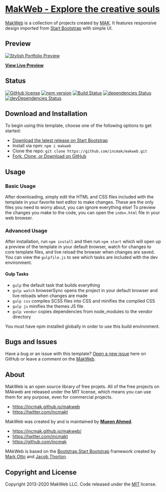 # [MakWeb - Explore the creative souls](https://startbootstrap.com/themes/stylish-portfolio/)

[MakWeb](https://incmak.github.io/makweb/) is a collection of projects created by [MAK](https://github.com/incmak/). It features responsive design imported from [Start Bootstrap](https://startbootsrap.com) with simple UI.

## Preview

[![Stylish Portfolio Preview](https://incmak.github.io/makweb/img/ui1.png)](https://incmak.github.io/makweb/img/ui1.png)

**[View Live Preview](https://incmak.github.io/makweb)**

## Status

[![GitHub license](https://img.shields.io/badge/license-MIT-blue.svg)](https://raw.githubusercontent.com/StartBootstrap/startbootstrap-stylish-portfolio/master/LICENSE)
[![npm version](https://img.shields.io/npm/v/startbootstrap-stylish-portfolio.svg)](https://www.npmjs.com/package/startbootstrap-stylish-portfolio)
[![Build Status](https://travis-ci.org/StartBootstrap/startbootstrap-stylish-portfolio.svg?branch=master)](https://travis-ci.org/StartBootstrap/startbootstrap-stylish-portfolio)
[![dependencies Status](https://david-dm.org/StartBootstrap/startbootstrap-stylish-portfolio/status.svg)](https://david-dm.org/StartBootstrap/startbootstrap-stylish-portfolio)
[![devDependencies Status](https://david-dm.org/StartBootstrap/startbootstrap-stylish-portfolio/dev-status.svg)](https://david-dm.org/StartBootstrap/startbootstrap-stylish-portfolio?type=dev)

## Download and Installation

To begin using this template, choose one of the following options to get started:

* [Download the latest release on Start Bootstrap](https://github.com/incmak/makweb.git)
* Install via npm: `npm i makweb`
* Clone the repo: `git clone https://github.com/incmak/makweb.git`
* [Fork, Clone, or Download on GitHub](https://github.com/incmak/makweb)

## Usage

### Basic Usage

After downloading, simply edit the HTML and CSS files included with the template in your favorite text editor to make changes. These are the only files you need to worry about, you can ignore everything else! To preview the changes you make to the code, you can open the `index.html` file in your web browser.

### Advanced Usage

After installation, run `npm install` and then run `npm start` which will open up a preview of the template in your default browser, watch for changes to core template files, and live reload the browser when changes are saved. You can view the `gulpfile.js` to see which tasks are included with the dev environment.

#### Gulp Tasks

* `gulp` the default task that builds everything
* `gulp watch` browserSync opens the project in your default browser and live reloads when changes are made
* `gulp css` compiles SCSS files into CSS and minifies the compiled CSS
* `gulp js` minifies the themes JS file
* `gulp vendor` copies dependencies from node_modules to the vendor directory

You must have npm installed globally in order to use this build environment.

## Bugs and Issues

Have a bug or an issue with this template? [Open a new issue](https://github.com/StartBootstrap/startbootstrap-stylish-portfolio/issues) here on GitHub or leave a comment on the [MakWeb](https://https://incmak.github.io/makweb/img/ui1.png/).

## About

MakWeb is an open source library of free projets. All of the free projects on MAkweb are released under the MIT license, which means you can use them for any purpose, even for commercial projects.

* <https://incmak.github.io/makweb>
* <https://twitter.com/incmakt>

MakWeb was created by and is maintained by **[Mueen Ahmed](http://incmak.github.io/makweb/)**.

* <https://incmak.github.io/makweb/>
* <https://twitter.com/incmakt>
* <https://github.com/incmak>

MAkWeb is based on the [Bootstrap](https://getbootstrap.com/),[Start Bootstrap](https://startbootstrap.com/) framework created by [Mark Otto](https://twitter.com/mdo) and [Jacob Thorton](https://twitter.com/fat).

## Copyright and License

Copyright 2013-2020 MakWeb LLC. Code released under the [MIT](https://github.com/StartBootstrap/startbootstrap-stylish-portfolio/blob/gh-pages/LICENSE) license.
